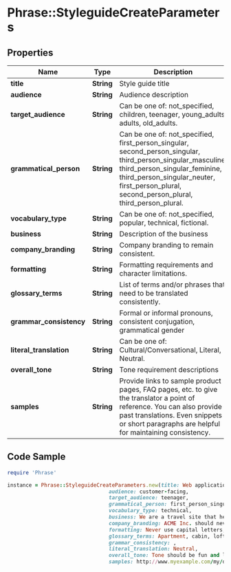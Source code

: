 # Phrase::StyleguideCreateParameters

## Properties

Name | Type | Description | Notes
------------ | ------------- | ------------- | -------------
**title** | **String** | Style guide title | 
**audience** | **String** | Audience description | [optional] 
**target_audience** | **String** | Can be one of: not_specified, children, teenager, young_adults, adults, old_adults. | [optional] 
**grammatical_person** | **String** | Can be one of: not_specified, first_person_singular, second_person_singular, third_person_singular_masculine, third_person_singular_feminine, third_person_singular_neuter, first_person_plural, second_person_plural, third_person_plural. | [optional] 
**vocabulary_type** | **String** | Can be one of: not_specified, popular, technical, fictional. | [optional] 
**business** | **String** | Description of the business | [optional] 
**company_branding** | **String** | Company branding to remain consistent. | [optional] 
**formatting** | **String** | Formatting requirements and character limitations. | [optional] 
**glossary_terms** | **String** | List of terms and/or phrases that need to be translated consistently. | [optional] 
**grammar_consistency** | **String** | Formal or informal pronouns, consistent conjugation, grammatical gender | [optional] 
**literal_translation** | **String** | Can be one of: Cultural/Conversational, Literal, Neutral. | [optional] 
**overall_tone** | **String** | Tone requirement descriptions | [optional] 
**samples** | **String** | Provide links to sample product pages, FAQ pages, etc. to give the translator a point of reference. You can also provide past translations. Even snippets or short paragraphs are helpful for maintaining consistency. | [optional] 

## Code Sample

```ruby
require 'Phrase'

instance = Phrase::StyleguideCreateParameters.new(title: Web application style guide,
                                 audience: customer-facing,
                                 target_audience: teenager,
                                 grammatical_person: first_person_singular,
                                 vocabulary_type: technical,
                                 business: We are a travel site that helps customers find the best hotels and flights.,
                                 company_branding: ACME Inc. should never be translated.,
                                 formatting: Never use capital letters,
                                 glossary_terms: Apartment, cabin, loft,
                                 grammar_consistency: ,
                                 literal_translation: Neutral,
                                 overall_tone: Tone should be fun and light,
                                 samples: http://www.myexample.com/my/document/path/to/samples.pdf)
```



